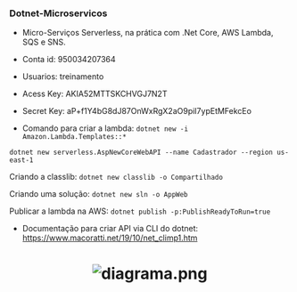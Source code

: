 ### Dotnet-Microservicos

- Micro-Serviços Serverless, na prática com .Net Core, AWS Lambda, SQS e SNS.

- Conta id: 950034207364
- Usuarios: treinamento
- Acess Key: AKIA52MTTSKCHVGJ7N2T
- Secret Key: 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

- Comando para criar a lambda:
``` dotnet new -i Amazon.Lambda.Templates::* ```

``` dotnet new serverless.AspNewCoreWebAPI --name Cadastrador --region us-east-1 ```

Criando a classlib:
``` dotnet new classlib -o Compartilhado ```

Criando uma solução:
``` dotnet new sln -o AppWeb ```

Publicar a lambda na AWS:
``` dotnet publish -p:PublishReadyToRun=true ```

- Documentação para criar API via CLI do dotnet:
https://www.macoratti.net/19/10/net_climp1.htm

<h1 align="center">
  <img src="https://github.com/MateusMaceedo/Dotnet-Microservicos/blob/main/img/diagrama.png?raw=true" alt="diagrama.png">
</h1>
